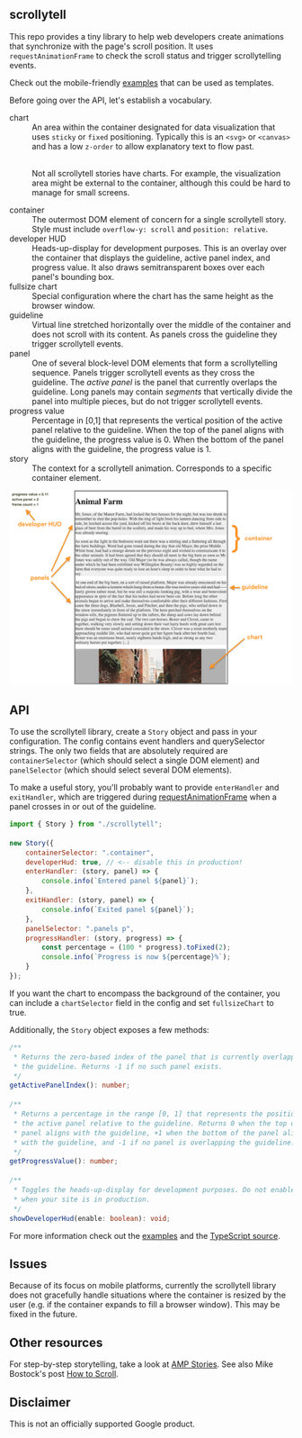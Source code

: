 ## scrollytell

This repo provides a tiny library to help web developers create animations that
synchronize with the page's scroll position. It uses `requestAnimationFrame`
to check the scroll status and trigger scrollytelling events.

Check out the mobile-friendly [examples][1] that can be used as templates.

Before going over the API, let's establish a vocabulary.

<dl>
    <dt>chart</dt>
    <dd>
        An area within the container designated for data visualization that uses
        <code>sticky</code> or <code>fixed</code> positioning. Typically this is
        an <code>&lt;svg&gt;</code> or <code>&lt;canvas&gt;</code> and has a low
        <code>z-order</code> to allow explanatory text to flow past.
        <br><br>
        <p>
        Not all scrollytell stories have charts. For example, the visualization
        area might be external to the container, although this could be hard to
        manage for small screens.
        </p>
    </dd>
    <dt>container</dt>
    <dd>
        The outermost DOM element of concern for a single scrollytell story.
        Style must include <code>overflow-y: scroll</code> and
        <code>position: relative</code>.
    </dd>
    <dt>developer HUD</dt>
    <dd>
        Heads-up-display for development purposes. This is an overlay over the
        container that displays the guideline, active panel index, and progress
        value. It also draws semitransparent boxes over each panel's bounding
        box.
    </dd>
    <dt>fullsize chart</dt>
    <dd>
        Special configuration where the chart has the same height as the browser
        window.
    </dd>
    <dt>guideline</dt>
    <dd>
        Virtual line stretched horizontally over the middle of the container and
        does not scroll with its content. As panels cross the guideline they
        trigger scrollytell events.
    </dd>
    <dt>panel</dt>
    <dd>
        One of several block-level DOM elements that form a scrollytelling
        sequence. Panels trigger scrollytell events as they cross the guideline.
        The <i>active panel</i> is the panel that currently overlaps the
        guideline. Long panels may contain <i>segments</i> that vertically
        divide the panel into multiple pieces, but do not trigger scrollytell
        events.
    </dd>
    <dt>progress value</dt>
    <dd>
        Percentage in [0,1] that represents the vertical position of the active
        panel relative to the guideline. When the top of the panel aligns with
        the guideline, the progress value is 0. When the bottom of the panel
        aligns with the guideline, the progress value is 1.
    </dd>
    <dt>story</dt>
    <dd>
        The context for a scrollytell animation. Corresponds to a specific
        container element.
    </dd>
</dl>

![](legend-small.png "Scrollytell Legend")

## API

To use the scrollytell library, create a `Story` object and pass in your
configuration. The config contains event handlers and querySelector strings. The
only two fields that are absolutely required are `containerSelector` (which
should select a single DOM element) and `panelSelector` (which should select
several DOM elements).

To make a useful story, you'll probably want to provide `enterHandler` and
`exitHandler`, which are triggered during [requestAnimationFrame][2] when a
panel crosses in or out of the guideline.

```js
import { Story } from "./scrollytell";

new Story({
    containerSelector: ".container",
    developerHud: true, // <-- disable this in production!
    enterHandler: (story, panel) => {
        console.info(`Entered panel ${panel}`);
    },
    exitHandler: (story, panel) => {
        console.info(`Exited panel ${panel}`);
    },
    panelSelector: ".panels p",
    progressHandler: (story, progress) => {
        const percentage = (100 * progress).toFixed(2);
        console.info(`Progress is now ${percentage}%`);
    }
});
```

If you want the chart to encompass the background of the container, you can
include a `chartSelector` field in the config and set `fullsizeChart` to true.

Additionally, the `Story` object exposes a few methods:

```ts
/**
 * Returns the zero-based index of the panel that is currently overlapping
 * the guideline. Returns -1 if no such panel exists.
 */
getActivePanelIndex(): number;

/**
 * Returns a percentage in the range [0, 1] that represents the position of
 * the active panel relative to the guideline. Returns 0 when the top of the
 * panel aligns with the guideline, +1 when the bottom of the panel aligns
 * with the guideline, and -1 if no panel is overlapping the guideline.
 */
getProgressValue(): number;

/**
 * Toggles the heads-up-display for development purposes. Do not enable
 * when your site is in production.
 */
showDeveloperHud(enable: boolean): void;

```

For more information check out the [examples][1] and the [TypeScript source][3].

## Issues

Because of its focus on mobile platforms, currently the scrollytell library does
not gracefully handle situations where the container is resized by the user
(e.g. if the container expands to fill a browser window). This may be fixed in
the future.

## Other resources

For step-by-step storytelling, take a look at [AMP Stories][4]. See also
Mike Bostock's post [How to Scroll][5].

## Disclaimer

This is not an officially supported Google product.

[1]: https://google.github.io/scrollytell/examples
[2]: https://developer.mozilla.org/en-US/docs/Web/API/window/requestAnimationFrame
[3]: https://github.com/google/scrollytell/raw/master/scrollytell.ts
[4]: https://amp.dev/about/stories/
[5]: https://bost.ocks.org/mike/scroll/

